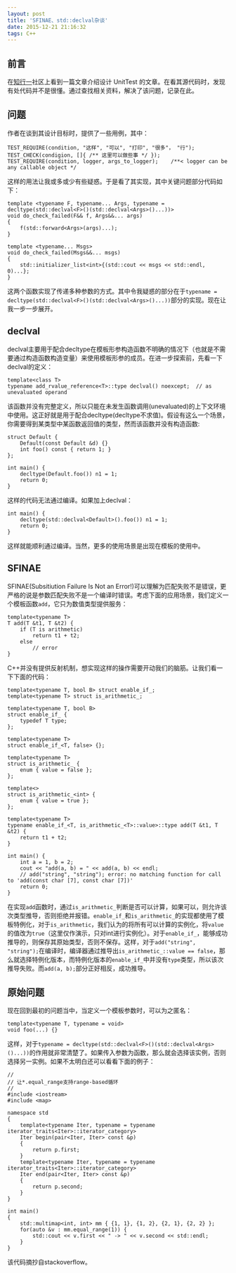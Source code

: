 ```yaml
---
layout: post
title: 'SFINAE、std::declval杂谈'
date: 2015-12-21 21:16:32
tags: C++
---
```


## 前言

在[知行一](http://purecpp.org/)社区上看到一篇文章介绍设计 UnitTest 的文章。在看其源代码时，发现有处代码并不是很懂。通过查找相关资料，解决了该问题，记录在此。

<!-- more -->

## 问题

作者在谈到其设计目标时，提供了一些用例，其中：

```
TEST_REQUIRE(condition, "这样", "可以", "打印", "很多"， "行"); 
TEST_CHECK(condigion, []{ /** 这里可以做些事 */ });
TEST_REQUIRE(condition, logger, args_to_logger);    /**< logger can be any callable object */
```

这样的用法让我或多或少有些疑惑。于是看了其实现，其中关键问题部分代码如下：

```
template <typename F, typename... Args, typename = decltype(std::declval<F>()(std::declval<Args>()...))>
void do_check_failed(F&& f, Args&&... args)
{
    f(std::forward<Args>(args)...);    
}

template <typename... Msgs>
void do_check_failed(Msgs&&... msgs)
{
    std::initializer_list<int>{(std::cout << msgs << std::endl, 0)...};
}
```

这两个函数实现了传递多种参数的方式。其中令我疑惑的部分在于`typename = decltype(std::declval<F>()(std::declval<Args>()...))`部分的实现。现在让我一步一步展开。

## declval

declval主要用于配合decltype在模板形参构造函数不明确的情况下（也就是不需要通过构造函数构造变量）来使用模板形参的成员。在进一步探索前，先看一下declval的定义：

```
template<class T>
typename add_rvalue_reference<T>::type declval() noexcept;  // as unevaluated operand
```

该函数并没有完整定义，所以只能在未发生函数调用(unevaluated)的上下文环境中使用。这正好就是用于配合decltype(decltype不求值)。假设有这么一个场景，你需要得到某类型中某函数返回值的类型，然而该函数并没有构造函数:

```
struct Default {
    Default(const Default &d) {}
    int foo() const { return 1; }
};

int main() {
    decltype(Default.foo()) n1 = 1;
    return 0;
}
```

这样的代码无法通过编译。如果加上declval：

```
int main() {
    decltype(std::declval<Default>().foo()) n1 = 1;
    return 0;
}
```

这样就能顺利通过编译。当然，更多的使用场景是出现在模板的使用中。

## SFINAE

SFINAE(Subsitiution Failure Is Not an Error!)可以理解为匹配失败不是错误，更严格的说是参数匹配失败不是一个编译时错误。考虑下面的应用场景，我们定义一个模板函数`add`，它只为数值类型提供服务：

``` 
template<typename T>
T add(T &t1, T &t2) {
    if (T is arithmetic) 
        return t1 + t2;
    else 
        // error
}
```

C++并没有提供反射机制，想实现这样的操作需要开动我们的脑筋。让我们看一下下面的代码：

```
template<typename T, bool B> struct enable_if_;
template<typename T> struct is_arithmetic_;

template<typename T, bool B>
struct enable_if_ {
    typedef T type;
};

template<typename T>
struct enable_if_<T, false> {};

template<typename T>
struct is_arithmetic_ { 
    enum { value = false }; 
};

template<>
struct is_arithmetic_<int> { 
    enum { value = true }; 
};

template<typename T>
typename enable_if_<T, is_arithmetic_<T>::value>::type add(T &t1, T &t2) {
    return t1 + t2;
}

int main() {
    int a = 1, b = 2;
    cout << "add(a, b) = " << add(a, b) << endl;
    // add("string", "string"); error: no matching function for call to 'add(const char [7], const char [7])'
    return 0;
}

```

在实现`add`函数时，通过`is_arithmetic_`判断是否可以计算，如果可以，则允许该次类型推导，否则拒绝并报错。`enable_if_`和`is_arithmetic_`的实现都使用了模板特例化，对于`is_arithmetic`，我们认为的将所有可以计算的实例化，将`value`的值改为`true`（这里仅作演示，只对int进行实例化）。对于`enable_if_`，能够成功推导的，则保存其原始类型，否则不保存。这样，对于`add("string", "string");`在编译时，编译器通过推导出`is_arithmetic_::value == false`，那么就选择特例化版本，而特例化版本的`enable_if_`中并没有`type`类型，所以该次推导失败。而`add(a, b);`部分正好相反，成功推导。

## 原始问题

现在回到最初的问题当中，当定义一个模板参数时，可以为之匿名：

```
template<typename T, typename = void>
void foo(...) {}
```

这样，对于`typename = decltype(std::declval<F>()(std::declval<Args>()...))`的作用就非常清楚了。如果传入参数为函数，那么就会选择该实例，否则选择另一实例。如果不太明白还可以看看下面的例子：

```
//
// 让*.equal_range支持range-based循环
//
#include <iostream>
#include <map>

namespace std
{
    template<typename Iter, typename = typename iterator_traits<Iter>::iterator_category>
    Iter begin(pair<Iter, Iter> const &p)
    {
        return p.first;
    }
    template<typename Iter, typename = typename iterator_traits<Iter>::iterator_category>
    Iter end(pair<Iter, Iter> const &p)
    {
        return p.second;
    }
}

int main()
{
    std::multimap<int, int> mm { {1, 1}, {1, 2}, {2, 1}, {2, 2} };
    for(auto &v : mm.equal_range(1)) {
        std::cout << v.first << " -> " << v.second << std::endl;
    }
}
```

该代码摘抄自stackoverflow。